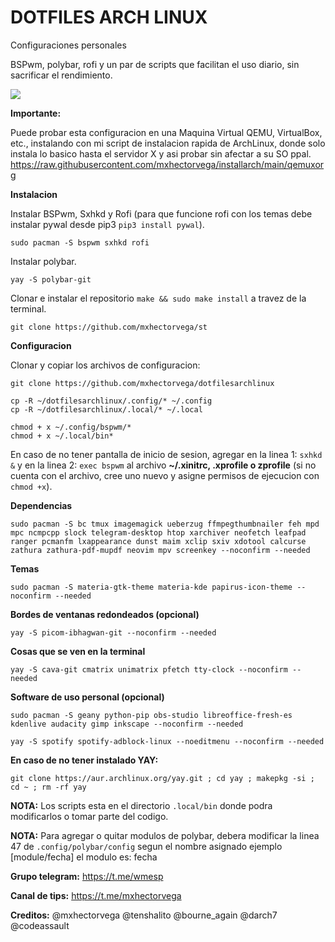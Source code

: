 # DOTFILES ARCH LINUX
Configuraciones personales

BSPwm, polybar, rofi y un par de scripts que facilitan el uso diario, sin sacrificar el rendimiento.

<img src="https://raw.githubusercontent.com/mxhectorvega/dotfilesarchlinux/main/screenshot.png" />


**Importante:**

Puede probar esta configuracion en una Maquina Virtual QEMU, VirtualBox, etc., instalando con mi script de instalacion rapida de ArchLinux, donde solo instala lo basico hasta el servidor X y asi probar sin afectar a su SO ppal.
https://raw.githubusercontent.com/mxhectorvega/installarch/main/qemuxorg

**Instalacion**

Instalar BSPwm, Sxhkd y Rofi (para que funcione rofi con los temas debe instalar pywal desde pip3 `pip3 install pywal`).

```
sudo pacman -S bspwm sxhkd rofi
```

Instalar polybar.

```
yay -S polybar-git
```

Clonar e instalar el repositorio `make && sudo make install` a travez de la terminal.

```
git clone https://github.com/mxhectorvega/st
```

**Configuracion**

Clonar y copiar los archivos de configuracion:

```
git clone https://github.com/mxhectorvega/dotfilesarchlinux

cp -R ~/dotfilesarchlinux/.config/* ~/.config
cp -R ~/dotfilesarchlinux/.local/* ~/.local

chmod + x ~/.config/bspwm/*
chmod + x ~/.local/bin*
```

En caso de no tener pantalla de inicio de sesion, agregar en la linea 1: `sxhkd &` y en la linea 2: `exec bspwm` al
archivo **~/.xinitrc, .xprofile o zprofile** (si no cuenta con el archivo, cree uno nuevo y asigne
permisos de ejecucion con `chmod +x`).

**Dependencias**

```
sudo pacman -S bc tmux imagemagick ueberzug ffmpegthumbnailer feh mpd mpc ncmpcpp slock telegram-desktop htop xarchiver neofetch leafpad ranger pcmanfm lxappearance dunst maim xclip sxiv xdotool calcurse zathura zathura-pdf-mupdf neovim mpv screenkey --noconfirm --needed
```

**Temas**

```
sudo pacman -S materia-gtk-theme materia-kde papirus-icon-theme --noconfirm --needed
```

**Bordes de ventanas redondeados (opcional)**

```
yay -S picom-ibhagwan-git --noconfirm --needed
```

**Cosas que se ven en la terminal**

```
yay -S cava-git cmatrix unimatrix pfetch tty-clock --noconfirm --needed
```

**Software de uso personal (opcional)**

```
sudo pacman -S geany python-pip obs-studio libreoffice-fresh-es kdenlive audacity gimp inkscape --noconfirm --needed

yay -S spotify spotify-adblock-linux --noeditmenu --noconfirm --needed
```

**En caso de no tener instalado YAY:**

```
git clone https://aur.archlinux.org/yay.git ; cd yay ; makepkg -si ; cd ~ ; rm -rf yay
```

**NOTA:**
Los scripts esta en el directorio `.local/bin` donde podra modificarlos o tomar parte del codigo.

**NOTA:**
Para agregar o quitar modulos de polybar, debera modificar la linea 47 de `.config/polybar/config` segun el nombre asignado ejemplo [module/fecha] el modulo es: fecha


**Grupo telegram:**
https://t.me/wmesp


**Canal de tips:**
https://t.me/mxhectorvega


**Creditos:**
@mxhectorvega @tenshalito @bourne_again @darch7 @codeassault
